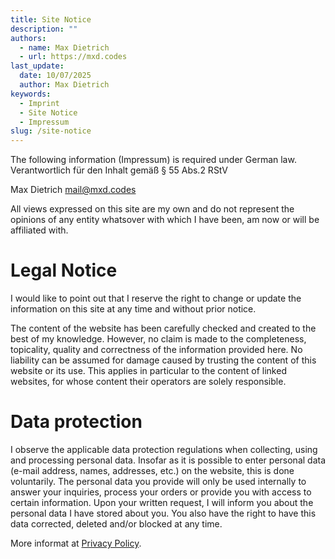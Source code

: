 ```yaml
---
title: Site Notice
description: ""
authors:
  - name: Max Dietrich
  - url: https://mxd.codes
last_update:
  date: 10/07/2025
  author: Max Dietrich
keywords:
  - Imprint
  - Site Notice
  - Impressum
slug: /site-notice
---
```


The following information (Impressum) is required under German law. Verantwortlich für den Inhalt gemäß § 55 Abs.2 RStV

Max Dietrich [mail@mxd.codes](mailto:mail@mxd.codes)

All views expressed on this site are my own and do not represent the opinions of any entity whatsover with which I have been, am now or will be affiliated with.

# Legal Notice

I would like to point out that I reserve the right to change or update the information on this site at any time and without prior notice.

The content of the website has been carefully checked and created to the best of my knowledge. However, no claim is made to the completeness, topicality, quality and correctness of the information provided here. No liability can be assumed for damage caused by trusting the content of this website or its use. This applies in particular to the content of linked websites, for whose content their operators are solely responsible.

# Data protection

I observe the applicable data protection regulations when collecting, using and processing personal data. Insofar as it is possible to enter personal data (e-mail address, names, addresses, etc.) on the website, this is done voluntarily. The personal data you provide will only be used internally to answer your inquiries, process your orders or provide you with access to certain information. Upon your written request, I will inform you about the personal data I have stored about you. You also have the right to have this data corrected, deleted and/or blocked at any time.

More informat at [Privacy Policy](/privacy-policy "Privacy Policy").
